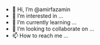- 👋 Hi, I’m @amirfazamin
- 👀 I’m interested in ...
- 🌱 I’m currently learning ...
- 💞️ I’m looking to collaborate on ...
- 📫 How to reach me ...

<!---
amirfazamin/amirfazamin is a ✨ special ✨ repository because its `README.md` (this file) appears on your GitHub profile.
You can click the Preview link to take a look at your changes.
--->
